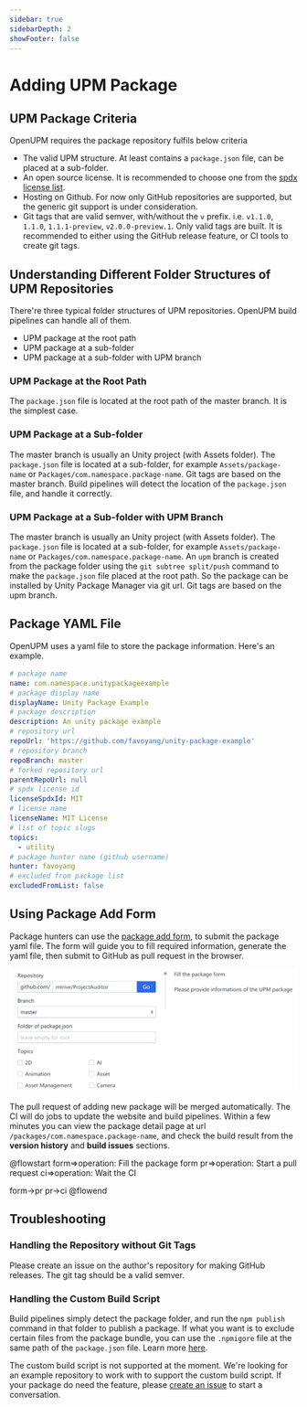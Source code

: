 ```yaml
---
sidebar: true
sidebarDepth: 2
showFooter: false
---
```

# Adding UPM Package

## UPM Package Criteria

OpenUPM requires the package repository fulfils below criteria
- The valid UPM structure. At least contains a `package.json` file, can be placed at a sub-folder.
- An open source license. It is recommended to choose one from the [spdx license list](https://spdx.org/licenses/).
- Hosting on Github. For now only GitHub repositories are supported, but the generic git support is under consideration.
- Git tags that are valid semver, with/without the `v` prefix. i.e. `v1.1.0`, `1.1.0`, `1.1.1-preview`, `v2.0.0-preview.1`. Only valid tags are built. It is recommended to either using the GitHub release feature, or CI tools to create git tags.

## Understanding Different Folder Structures of UPM Repositories

There're three typical folder structures of UPM repositories. OpenUPM build pipelines can handle all of them.

- UPM package at the root path
- UPM package at a sub-folder
- UPM package at a sub-folder with UPM branch

### UPM Package at the Root Path

The `package.json` file is located at the root path of the master branch. It is the simplest case.

### UPM Package at a Sub-folder

The master branch is usually an Unity project (with Assets folder). The `package.json` file is located at a sub-folder, for example `Assets/package-name` or `Packages/com.namespace.package-name`. Git tags are based on the master branch. Build pipelines will detect the location of the `package.json` file, and handle it correctly.

### UPM Package at a Sub-folder with UPM Branch

The master branch is usually an Unity project (with Assets folder). The `package.json` file is located at a sub-folder, for example `Assets/package-name` or `Packages/com.namespace.package-name`. An `upm` branch is created from the package folder using the `git subtree split/push` command to make the `package.json` file placed at the root path. So the package can be installed by Unity Package Manager via git url. Git tags are based on the upm branch.

## Package YAML File

OpenUPM uses a yaml file to store the package information. Here's an example.

```yaml
# package name
name: com.namespace.unitypackageexample
# package display name
displayName: Unity Package Example
# package description
description: An unity package example
# repository url
repoUrl: 'https://github.com/favoyang/unity-package-example'
# repository branch
repoBranch: master
# forked repository url
parentRepoUrl: null
# spdx license id
licenseSpdxId: MIT
# license name
licenseName: MIT License
# list of topic slugs
topics:
  - utility
# package hunter name (github username)
hunter: favoyang
# excluded from package list
excludedFromList: false
```

## Using Package Add Form

Package hunters can use the [package add form](/packages/add/), to submit the package yaml file. The form will guide you to fill required information, generate the yaml file, then submit to GitHub as pull request in the browser.

[![package add form](./images/package-add-form.png)](/packages/add/)

The pull request of adding new package will be merged automatically. The CI will do jobs to update the website and build pipelines. Within a few minutes you can view the package detail page at url `/packages/com.namespace.package-name`, and check the build result from the **version history** and **build issues** sections.

@flowstart
form=>operation: Fill the package form
pr=>operation: Start a pull request
ci=>operation: Wait the CI

form->pr
pr->ci
@flowend

## Troubleshooting

### Handling the Repository without Git Tags

Please create an issue on the author's repository for making GitHub releases. The git tag should be a valid semver.

### Handling the Custom Build Script

Build pipelines simply detect the package folder, and run the `npm publish` command in that folder to publish a package. If what you want is to exclude certain files from the package bundle, you can use the `.npmigore` file at the same path of the `package.json` file. Learn more [here](https://docs.npmjs.com/misc/developers#keeping-files-out-of-your-package).

The custom build script is not supported at the moment. We're looking for an example repository to work with to support the custom build script. If your package do need the feature, please [create an issue](https://github.com/openupm/openupm/issues) to start a conversation.
